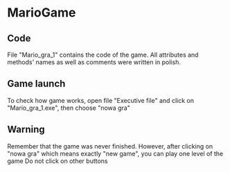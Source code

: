 # MarioGame

## Code
File "Mario_gra_1" contains the code of the game. All attributes and methods' names as well as comments were written in polish.

## Game launch
To check how game works, open file "Executive file" and click on "Mario_gra_1.exe", then choose "nowa gra"

## Warning
Remember that the game was never finished. However, after clicking on "nowa gra" which means exactly "new game", you can play one level of the game
Do not click on other buttons
